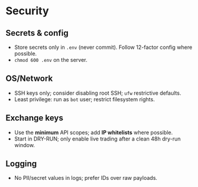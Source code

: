 # Security

## Secrets & config
- Store secrets only in `.env` (never commit). Follow 12-factor config where possible.
- `chmod 600 .env` on the server.

## OS/Network
- SSH keys only; consider disabling root SSH; `ufw` restrictive defaults.
- Least privilege: run as `bot` user; restrict filesystem rights.

## Exchange keys
- Use the **minimum** API scopes; add **IP whitelists** where possible.
- Start in DRY-RUN; only enable live trading after a clean 48h dry-run window.

## Logging
- No PII/secret values in logs; prefer IDs over raw payloads.
